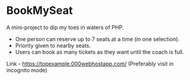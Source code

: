 # BookMySeat
A mini-project to dip my toes in waters of PHP.

* One person can reserve up to 7 seats at a time (in one selection). 
* Priority given to nearby seats.
* Users can book as many tickets as they want until the coach is full.

Link - https://topexample.000webhostapp.com/  (Preferably visit in incognito mode)
